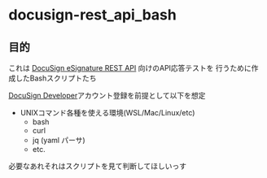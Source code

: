 # docusign-rest_api_bash

## 目的
これは [DocuSign eSignature REST API](https://developers.docusign.com/docs/esign-rest-api/) 向けのAPI応答テストを
行うために作成したBashスクリプトたち

[DocuSign Developer](https://developers.docusign.com)アカウント登録を前提として以下を想定

- UNIXコマンド各種を使える環境(WSL/Mac/Linux/etc)
  - bash
  - curl
  - jq (yaml パーサ)
  - etc.

必要なあれそれはスクリプトを見て判断してほしいっす